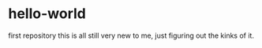 # hello-world
first repository
this is all still very new to me, just figuring out the kinks of it.
